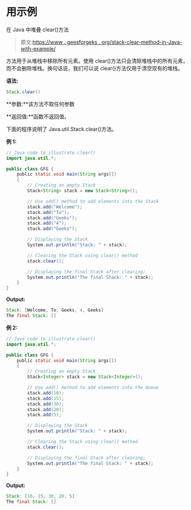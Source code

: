 # 用示例

在 Java 中堆叠 clear()方法

> 原文:[https://www . geesforgeks . org/stack-clear-method-in-Java-with-example/](https://www.geeksforgeeks.org/stack-clear-method-in-java-with-example/)

方法用于从堆栈中移除所有元素。使用 clear()方法只会清除堆栈中的所有元素，而不会删除堆栈。换句话说，我们可以说 clear()方法仅用于清空现有的堆栈。

**语法:**

```java
Stack.clear()
```

**参数:**该方法不取任何参数

**返回值:**函数不返回值。

下面的程序说明了 Java.util.Stack.clear()方法。

**例 1:**

```java
// Java code to illustrate clear()
import java.util.*;

public class GFG {
    public static void main(String args[])
    {
        // Creating an empty Stack
        Stack<String> stack = new Stack<String>();

        // Use add() method to add elements into the Stack
        stack.add("Welcome");
        stack.add("To");
        stack.add("Geeks");
        stack.add("4");
        stack.add("Geeks");

        // Displaying the Stack
        System.out.println("Stack: " + stack);

        // Clearing the Stack using clear() method
        stack.clear();

        // Displaying the final Stack after clearing;
        System.out.println("The final Stack: " + stack);
    }
}
```

**Output:**

```java
Stack: [Welcome, To, Geeks, 4, Geeks]
The final Stack: []

```

**例 2:**

```java
// Java code to illustrate clear()
import java.util.*;

public class GFG {
    public static void main(String args[])
    {
        // Creating an empty Stack
        Stack<Integer> stack = new Stack<Integer>();

        // Use add() method to add elements into the Queue
        stack.add(10);
        stack.add(15);
        stack.add(30);
        stack.add(20);
        stack.add(5);

        // Displaying the Stack
        System.out.println("Stack: " + stack);

        // Clearing the Stack using clear() method
        stack.clear();

        // Displaying the final Stack after clearing;
        System.out.println("The final Stack: " + stack);
    }
}
```

**Output:**

```java
Stack: [10, 15, 30, 20, 5]
The final Stack: []

```